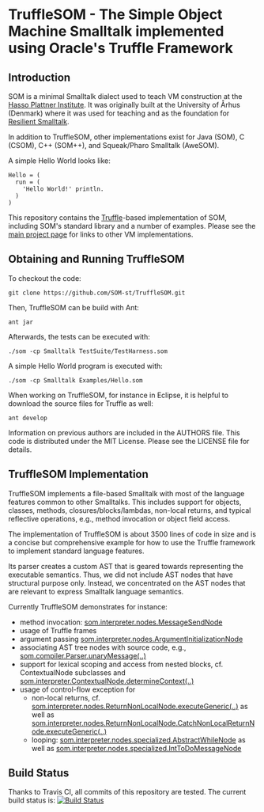 TruffleSOM - The Simple Object Machine Smalltalk implemented using Oracle's Truffle Framework
=============================================================================================

Introduction
------------

SOM is a minimal Smalltalk dialect used to teach VM construction at the [Hasso
Plattner Institute][SOM]. It was originally built at the University of Århus
(Denmark) where it was used for teaching and as the foundation for [Resilient
Smalltalk][RS].

In addition to TruffleSOM, other implementations exist for Java (SOM), C (CSOM),
C++ (SOM++), and Squeak/Pharo Smalltalk (AweSOM).

A simple Hello World looks like:

```Smalltalk
Hello = (
  run = (
    'Hello World!' println.
  )
)
```

This repository contains the [Truffle][T]-based implementation of SOM, including
SOM's standard library and a number of examples. Please see the [main project
page][SOM] for links to other VM implementations.

Obtaining and Running TruffleSOM
--------------------------------

To checkout the code:

    git clone https://github.com/SOM-st/TruffleSOM.git

Then, TruffleSOM can be build with Ant:

    ant jar

Afterwards, the tests can be executed with:

    ./som -cp Smalltalk TestSuite/TestHarness.som
   
A simple Hello World program is executed with:

    ./som -cp Smalltalk Examples/Hello.som

When working on TruffleSOM, for instance in Eclipse, it is helpful to download
the source files for Truffle as well:

    ant develop

Information on previous authors are included in the AUTHORS file. This code is
distributed under the MIT License. Please see the LICENSE file for details.

TruffleSOM Implementation
-------------------------

TruffleSOM implements a file-based Smalltalk with most of the language features
common to other Smalltalks. This includes support for objects, classes,
methods, closures/blocks/lambdas, non-local returns, and typical reflective
operations, e.g., method invocation or object field access.

The implementation of TruffleSOM is about 3500 lines of code in size and is a
concise but comprehensive example for how to use the Truffle framework to
implement standard language features.

Its parser creates a custom AST that is geared towards representing the
executable semantics. Thus, we did not include AST nodes that have structural
purpose only. Instead, we concentrated on the AST nodes that are relevant to
express Smalltalk language semantics.

Currently TruffleSOM demonstrates for instance:

 - method invocation: [som.interpreter.nodes.MessageSendNode](hhttps://github.com/SOM-st/TruffleSOM/blob/master/src/som/interpreter/nodes/MessageSendNode.java#L626)
 - usage of Truffle frames
 - argument passing [som.interpreter.nodes.ArgumentInitializationNode](https://github.com/SOM-st/TruffleSOM/blob/master/src/som/interpreter/nodes/ArgumentInitializationNode.java#L24)
 - associating AST tree nodes with source code, e.g., [som.compiler.Parser.unaryMessage(..)](https://github.com/smarr/TruffleSOM/blob/master/src/som/compiler/Parser.java#L652)
 - support for lexical scoping and access from nested blocks, cf.
   ContextualNode subclasses and [som.interpreter.ContextualNode.determineContext(..)](https://github.com/smarr/TruffleSOM/blob/master/src/som/interpreter/nodes/ContextualNode.java#L59)
 - usage of control-flow exception for
     - non-local returns, cf. [som.interpreter.nodes.ReturnNonLocalNode.executeGeneric(..)](https://github.com/smarr/TruffleSOM/blob/master/src/som/interpreter/nodes/ReturnNonLocalNode.java#L68)
       as well as [som.interpreter.nodes.ReturnNonLocalNode.CatchNonLocalReturnNode.executeGeneric(..)](https://github.com/SOM-st/TruffleSOM/blob/master/src/som/interpreter/nodes/ReturnNonLocalNode.java#L124)
     - looping: [som.interpreter.nodes.specialized.AbstractWhileNode](https://github.com/SOM-st/TruffleSOM/blob/master/src/som/interpreter/nodes/specialized/AbstractWhileNode.java#L62)
       as well as [som.interpreter.nodes.specialized.IntToDoMessageNode](https://github.com/SOM-st/TruffleSOM/blob/master/src/som/interpreter/nodes/specialized/IntToDoMessageNode.java#L52)


Build Status
------------

Thanks to Travis CI, all commits of this repository are tested.
The current build status is: [![Build Status](https://travis-ci.org/SOM-st/TruffleSOM.png?branch=master)](https://travis-ci.org/SOM-st/TruffleSOM)

 [SOM]: http://www.hpi.uni-potsdam.de/hirschfeld/projects/som/
 [SOMst]: https://travis-ci.org/SOM-st/
 [RS]:  http://dx.doi.org/10.1016/j.cl.2005.02.003
 [T]:   http://www.christianwimmer.at/Publications/Wuerthinger12a/
